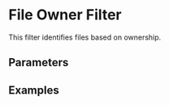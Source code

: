 [title]: # (File Owner Filter)
[tags]: # (filter types)
[priority]: # (2)
# File Owner Filter

This filter identifies files based on ownership.

## Parameters

## Examples
